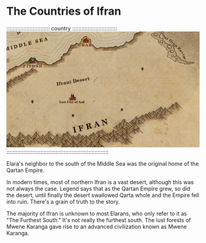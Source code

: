 # The Countries of Ifran

:::::::::::::::::::::::::::: country :::::::::::::::::::::::::::::
![The Ifrani Desert, by Robert Altbauer](assets/Maps/Details/World/Ifrani_Desert.jpg "The Ifrani Desert, by Robert Altbauer")
::::::::::::::::::::::::::::::::::::::::::::::::::::::::::::::::::

Elara's neighbor to the south of the Middle Sea was the original home of the Qartan Empire.

In modern times, most of northern Ifran is a vast desert, although this was not always the
case. Legend says that as the Qartan Empire grew, so did the desert, until finally the 
desert swallowed Qarta whole and the Empire fell into ruin. There's a grain of truth to the story.

The majority of Ifran is unknown to most Elarans, who only refer to it as "The Furthest South."
It's not really the furthest south. The lust forests of Mwene Karanga gave rise to an
advanced civilization known as Mwene Karanga.

